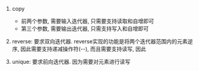 1. copy
    - 前两个参数, 需要输入迭代器, 只需要支持读取和自增即可
    - 第三个参数, 需要输出迭代器, 只需支持写入和自增即可

2. reverse: 要求双向迭代器. reverse实现的功能是将两个迭代器范围内的元素逆序, 因此需要支持递减操作符(--), 而且需要支持读写, 因此
3. unique: 要求前向迭代器. 因为需要对元素进行读写

